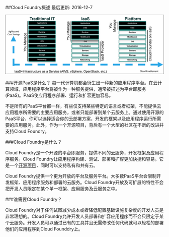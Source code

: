 <!--
Cloud Foundry Overview
Page last updated: December 7, 2016
-->
##Cloud Foundry概述
最后更新: 2016-12-7

<!--
The Industry-Standard Cloud Platform
-->

<!--
Cloud platforms let anyone deploy network apps or services and make them available to the world in a few minutes. When an app becomes popular, the cloud easily scales it to handle more traffic, replacing with a few keystrokes the build-out and migration efforts that once took months. Cloud platforms represent the next step in the evolution of IT, enabling you to focus exclusively on your applications and data without worrying about underlying infrastructure.
-->
![power-of-platform](../images/cloud-foundry-concepts/power-of-platform.png)

<!--
Not all cloud platforms are created equal. Some have limited language and framework support, lack key app services, or restrict deployment to a single cloud. Cloud Foundry (CF) has become the industry standard. It is an [open source] platform that you can deploy to run your apps on your own computing infrastructure, or deploy on an IaaS like AWS, vSphere, or OpenStack. You can also use a PaaS deployed by a commercial [CF cloud provider]. A broad [community] contributes to and supports Cloud Foundry. The platform’s openness and extensibility prevent its users from being locked into a single framework, set of app services, or cloud.
-->

<!--
Cloud Foundry is ideal for anyone interested in removing the cost and complexity of configuring infrastructure for their apps. Developers can deploy their apps to Cloud Foundry using their existing tools and with zero modification to their code.
-->

<!--
###How Cloud Foundry Works
-->

<!--
To flexibly serve and scale apps online, Cloud Foundry has subsystems that perform specialized functions. Here’s how some of these main subsystems work.
-->

<!--
####How the Cloud Balances Its Load
-->

<!--
Clouds balance their processing loads over multiple machines, optimizing for efficiency and resilience against point failure. A Cloud Foundry installation accomplishes this at three levels:

1. [BOSH] creates and deploys virtual machines (VMs) on top of a physical computing infrastructure, and deploys and runs Cloud Foundry on top of this cloud. To configure the deployment, BOSH follows a manifest document.
2. The CF [Cloud Controller] runs the apps and other processes on the cloud’s VMs, balancing demand and managing app lifecycles.
3. The [router] routes incoming traffic from the world to the VMs that are running the apps that the traffic demands, usually working with a customer-provided load balancer.
-->

<!--
####How Apps Run Anywhere
-->

<!--
Cloud Foundry designates two types of VMs: the component VMs that constitute the platform’s infrastructure, and the host VMs that host apps for the outside world. Within CF, the Diego system distributes the hosted app load over all of the host VMs, and keeps it running and balanced through demand surges, outages, or other changes. Diego accomplishes this through an auction algorithm.
-->

<!--
To meet demand, multiple host VMs run duplicate instances of the same app. This means that apps must be portable. Cloud Foundry distributes app source code to VMs with everything the VMs need to compile and run the apps locally. This includes the OS [stack] that the app runs on, and a [buildpack] containing all languages, libraries, and services that the app uses. Before sending an app to a VM, the Cloud Controller [stages] it for delivery by combining stack, buildpack, and source code into a droplet that the VM can unpack, compile, and run. For simple, standalone apps with no dynamic pointers, the droplet can contain a pre-compiled executable instead of source code, language, and libraries.
-->

<!--
How CF Organizes Users and Workspaces
-->

<!--
To organize user access to the cloud and to control resource use, a cloud operator defines [Orgs and Spaces] within an installation and assigns Roles such as admin, developer, or auditor to each user. The [User Authentication and Authorization] (UAA) server supports access control as an [OAuth2] service, and can store user information internally or connect to external user stores through LDAP or SAML.
-->

<!--
####Where CF Stores Resources
-->

<!--
Cloud Foundry uses the git system on [GitHub] to version-control source code, buildpacks, documentation, and other resources. Developers on the platform also use GitHub for their own apps, custom configurations, and other resources. To store large binary files, such as droplets, CF maintains an internal or external blobstore. To store and share temporary information, such as internal component states, CF uses MySQL, [Consul], and [etcd].
-->

<!--
####How CF Components Communicate
-->

<!--
Cloud Foundry components communicate with each other by posting messages internally using http and https protocols, and by sending [NATS] messages to each other directly.
-->

<!--
####How to Monitor and Analyze a CF Deployment
-->

<!--
As the cloud operates, the Cloud Controller VM, router VM, and all VMs running apps continuously generate logs and metrics. The Loggregator system aggregates this information in a structured, usable form, the Firehose. You can use all of the output of the Firehose, or direct the output to specific uses, such as monitoring system internals or analyzing user behavior, by applying nozzles.
-->

<!--
####Using Services with CF
-->

<!--
Typical apps depend on free or metered [services] such as databases or third-party APIs. To incorporate these into an app, a developer writes a Service Broker, an API that publishes to the Cloud Controller the ability to list service offerings, provision the service, and enable apps to make calls out to it.
-->

###开源PaaS是什么？
每一代计算机都会衍生出一种新的应用程序平台。在云计算领域，应用程序平台将被作为一种服务提供，通常被描述为平台即服务(PaaS)。PaaS使应用程序部署、运行和扩容更加容易。

不是所有的PaaS平台都一样，有些仅支持某些特定的语言或者框架，不能提供云应用程序所需要的主要应用服务，或者只能部署到某个云服务上。通过使用开源的PaaS平台，你可以选择适合你的云部署方案，开发的框架以及应用程序运行所需要的应用服务。此外，作为一个开源项目，背后有一个大型的社区在不断的改进并支持Cloud Foundry。

###Cloud Foundry是什么？

Cloud Foundry是一个开源的平台即服务，提供不同的云服务，开发框架及应用程序服务。Cloud Foundry让应用程序构建、测试、部署和扩容更加快捷和容易。它是一个[开源项目](https://github.com/cloudfoundry)，同时可以支持私有和共有云。

Cloud Foundry提供一个更为开放的平台及服务平台。大多数PaaS平台会限制开发框架、应用程序服务和部署的云服务。Cloud Foundry开放及可扩展的特性不会把开发人员限定在某个单一框架、应用服务及云服务之中。

###谁需要Cloud Foundry？

Cloud Foundry对于任何试图减少成本或者降低配置基础设施复杂度的开发人员是非常理想的。Cloud Foundry允许开发人员部署和扩容应用程序而不会只限定于某个云服务。开发人员可以通过已有的工具并且无需修改任何代码就可以轻松的部署他们的应用程序到Cloud Founddry上。

[开源]: https://github.com/cloudfoundry
[CF cloud provider]: https://www.cloudfoundry.org/learn/certified-providers/
[community]: https://www.cloudfoundry.org/community/
[BOSH]: http://bosh.io/
[Cloud Controller]: http://docs.cloudfoundry.org/concepts/architecture/cloud-controller.html
[router]: http://docs.cloudfoundry.org/concepts/architecture/router.html
[stack]: http://docs.cloudfoundry.org/devguide/deploy-apps/stacks.html
[buildpack]: http://docs.cloudfoundry.org/buildpacks/
[stages]: http://docs.cloudfoundry.org/concepts/how-applications-are-staged.html
[Orgs and Spaces]: http://docs.cloudfoundry.org/concepts/roles.html
[User Authentication and Authorization]: http://docs.cloudfoundry.org/concepts/architecture/uaa.html
[OAuth2]: http://oauth.io/
[GitHub]: http://github.org/
[Consul]: https://github.com/hashicorp/consul
[etcd]: https://github.com/coreos/etcd
[NATS]: http://docs.cloudfoundry.org/concepts/architecture/messaging-nats.html
[services]: http://docs.cloudfoundry.org/services/overview.html
